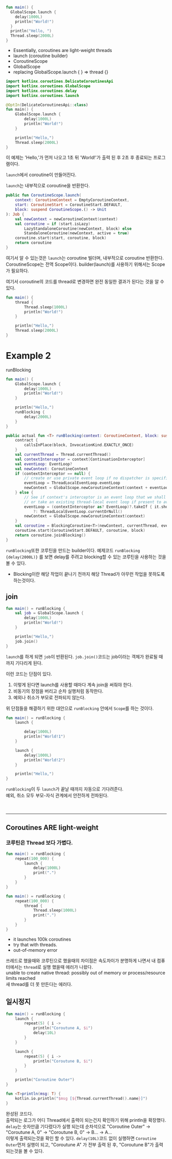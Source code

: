 ```kotlin
fun main() {
  GlobalScope.launch {
    delay(1000L)
    println("World!")
  }
  println("Hello, ")
  Thread.sleep(2000L)
}
```
- Essentially, coroutines are light-weight threads
- launch (coroutine builder)
- CoroutineScope
- GlobalScope
- replacing GlobalScope.launch { } => thread {}

```kotlin
import kotlinx.coroutines.DelicateCoroutinesApi
import kotlinx.coroutines.GlobalScope
import kotlinx.coroutines.delay
import kotlinx.coroutines.launch

@OptIn(DelicateCoroutinesApi::class)
fun main() {
    GlobalScope.launch {
        delay(1000L)
        println("World!")
    }

    println("Hello,")
    Thread.sleep(2000L)
}
```
이 예제는 'Hello,'가 먼저 나오고 1초 뒤 'World!'가 출력 된 후 2초 후 종료되는 프로그램이다.

`launch`에서 coroutine이 만들어진다.

`launch`는 내부적으로 coroutine을 반환한다.

```kotlin
public fun CoroutineScope.launch(
    context: CoroutineContext = EmptyCoroutineContext,
    start: CoroutineStart = CoroutineStart.DEFAULT,
    block: suspend CoroutineScope.() -> Unit
): Job {
    val newContext = newCoroutineContext(context)
    val coroutine = if (start.isLazy)
        LazyStandaloneCoroutine(newContext, block) else
        StandaloneCoroutine(newContext, active = true)
    coroutine.start(start, coroutine, block)
    return coroutine
}
```

여기서 알 수 있는것은 `launch`는 coroutine 빌더며, 내부적으로 coroutine 반환한다.
CoroutineScope는 전역 Scope이다.
builder(launch)를 사용하기 위해서는 Scope가 필요하다.


여기서 coroutine의 코드를 thread로 변경하면 완전 동일한 결과가 된다는 것을 알 수 있다.

```kotlin
fun main() {
    thread {
        Thread.sleep(1000L)
        println("World!")
    }

    println("Hello,")
    Thread.sleep(2000L)
}
```


# Example 2
runBlocking
```kotlin
fun main() {
    GlobalScope.launch {
        delay(1000L)
        println("World!")
    }

    println("Hello,")
    runBlocking {
        delay(2000L)
    }
}
```


```kotlin
public actual fun <T> runBlocking(context: CoroutineContext, block: suspend CoroutineScope.() -> T): T {
    contract {
        callsInPlace(block, InvocationKind.EXACTLY_ONCE)
    }
    val currentThread = Thread.currentThread()
    val contextInterceptor = context[ContinuationInterceptor]
    val eventLoop: EventLoop?
    val newContext: CoroutineContext
    if (contextInterceptor == null) {
        // create or use private event loop if no dispatcher is specified
        eventLoop = ThreadLocalEventLoop.eventLoop
        newContext = GlobalScope.newCoroutineContext(context + eventLoop)
    } else {
        // See if context's interceptor is an event loop that we shall use (to support TestContext)
        // or take an existing thread-local event loop if present to avoid blocking it (but don't create one)
        eventLoop = (contextInterceptor as? EventLoop)?.takeIf { it.shouldBeProcessedFromContext() }
            ?: ThreadLocalEventLoop.currentOrNull()
        newContext = GlobalScope.newCoroutineContext(context)
    }
    val coroutine = BlockingCoroutine<T>(newContext, currentThread, eventLoop)
    coroutine.start(CoroutineStart.DEFAULT, coroutine, block)
    return coroutine.joinBlocking()
}
```

`runBlocking`또한 코루틴을 만드는 builder이다.
예제코드 `runBlocking {delay(2000L)}` 를 보면 delay를 주려고 blocking할 수 있는 코루틴을 사용하는 것을 볼 수 있다.
* Blocking이란 해당 작업이 끝나기 전까지 해당 Thread가 아무런 작업을 못하도록 하는것이다.


## join
```kotlin
fun main() = runBlocking {
    val job = GlobalScope.launch {
        delay(1000L)
        println("World!")
    }

    println("Hello,")
    job.join()
}
```

`launch`를 하게 되면 `job`이 반환된다.
`job.join()`코드는 job이라는 객체가 완료될 때 까지 기다리게 된다.

이런 코드는 단점이 있다.
1. 이렇게 된다면 launch를 사용할 때마다 계속 join을 써줘야 한다.
2. 비동기의 장점을 버리고 순차 실행처럼 동작한다.
3. 예외나 취소가 부모로 전파되지 않는다.

위 단점들을 해결하기 위한 대안으로 `runBlocking` 안에서 `Scope`를 하는 것이다.
```kotlin
fun main() = runBlocking {
    launch {

        delay(1000L)
        println("World!1")
    }

    launch {
        delay(1000L)
        println("World!2")
    }

    println("Hello,")
}
```
`runBlocking`이 두 `launch`가 끝날 때까지 자동으로 기다려준다.
</br>예외, 취소 모두 부모-자식 관계에서 안전하게 전파된다.
</br></br></br>



---

## Coroutines ARE light-weight
### 코루틴은 Thread 보다 가볍다.
```kotlin
fun main() = runBlocking { 
    repeat(100_000) {
        launch { 
            delay(1000L)
            print(".")
        }
    }
}
```

```kotlin
fun main() = runBlocking {
    repeat(100_000) {
        thread {
            Thread.sleep(1000L)
            print(".")
        }
    }
}
```
- it launches 100k coroutines
- try that with threads.
- out-of-memory error

쓰레드로 했을때와 코루틴으로 했을때의 차이점은 속도차이가 분명하게 나면서 내 컴퓨터에서는
`thread`로 실행 했을때 에러가 나왔다.
</br>unable to create native thread: possibly out of memory or process/resource limits reached
</br>새 thread를 더 못 만든다는 에러다.
</br>


## 일시정지

```kotlin
fun main() = runBlocking {
    launch {
        repeat(5) { i ->
            println("Coroutune A, $i")
            delay(10L)
        }
    }

    launch {
        repeat(5) { i ->
            println("Coroutune B, $i")
        }
    }

    println("Coroutine Outer")
}

fun <T>println(msg: T) {
    kotlin.io.println("$msg [${Thread.currentThread().name}]")
}
```
완성된 코드다.</br>
출력되는 로그가 어디 Thread에서 출력이 되는건지 확인하기 위해 println을 확장했다.</br>
`delay`는 숫자만큼 기다렸다가 실행 되는데
순차석으로 "Coroutine Outer" -> "Coroutune A, 0" -> "Coroutune B, 0" -> B... -> A...</br>
이렇게 출력되는것을 확인 할 수 있다.
`delay(10L)`코드 없이 실행하면
`Coroutine Outer`먼저 실행이 되고, "Coroutune A" 가 전부 출력 된 후, "Coroutune B"가 출력되는것을 볼 수 있다.
